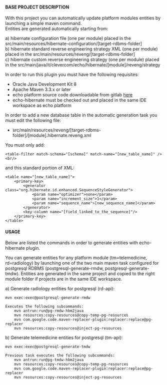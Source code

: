#### BASE PROJECT DESCRIPTION ####

With this project you can automatically update platform modules entities by launching a simple maven command.<br/>
Entities are generated automatically starting from:<br/>

a) hibernate configuration file (one per module) placed in the src/main/resources/hibernate-configuration/[target-rdbms-folder]<br/>
b) hibernate standard reverse engineering strategy XML (one per module) placed in the src/main/resources/reveng/[target-rdbms-folder]<br/>
c) hibernate custom reverse engineering strategy (one per module) placed in the src/main/java/it/clevercom/echo/hibernate/[module]/reveng/strategy<br/>

In order to run this plugin you must have the following requisites:<br/>
- Oracle Java Development Kit 8<br/>
- Apache Maven 3.3.x or later<br/>
- echo platform source code downloadable from gitlab <a href="http://dev.neclab.it:8181/a.matteo/echo">here</a><br/>
- echo-hibernate must be checked out and placed in the same IDE workspace as echo platform<br/>

In order to add a new database table in the automatic generation task you must edit the following file:<br/>
- src/main/resources/reveng/[target-rdbms-folder]/[module].hibernate.reveng.xml<br/>

You must only add:<br/>

	<table-filter match-schema="[schema]" match-name="[new_table_name]" /><br/>

and this standard portion of XML:

	<table name="[new_table_name]">
		<primary-key>
			<generator class="org.hibernate.id.enhanced.SequenceStyleGenerator">
				<param name="optimizer">none</param>
            	<param name="increment_size">1</param>
            	<param name="sequence_name">[new_sequence_name]</param>
			</generator>
			<key-column name="[field_linked_to_the_sequence]"/>
		</primary-key>
	</table>

#### USAGE ####
Below are listed the commands in order to generate entities with echo-hibernate plugin.<br>

You can generate entities for any platform module (tm=telemedicine, rd=radiology) by launching one of the two main maven task configured for postgresql RDBMS (postgresql-generate-rmdw, postgresql-generate-tmdw). Entities are generated in the same project and copied to the right module folder if projects are in the same IDE workspace.

a) Generate radiology entities for postgresql (rd-api):

	mvn exec:exec@postgresql-generate-rmdw

	Executes the following subcommands:
		mvn antrun:run@pg-rmdw-hbm2java
		mvn resources:copy-resources@copy-temp-pg-resources
		mvn com.google.code.maven-replacer-plugin:replacer:replace@pg-replacer
		mvn resources:copy-resources@inject-pg-resources
		
b) Generate telemedicine entities for postgresql (tm-api):

	mvn exec:exec@postgresql-generate-tmdw

	Previous task executes the following subcommands:
		mvn antrun:run@pg-tmdw-hbm2java
		mvn resources:copy-resources@copy-temp-pg-resources
		mvn com.google.code.maven-replacer-plugin:replacer:replace@pg-replacer
		mvn resources:copy-resources@inject-pg-resources